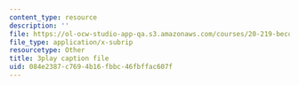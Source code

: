 ```yaml
---
content_type: resource
description: ''
file: https://ol-ocw-studio-app-qa.s3.amazonaws.com/courses/20-219-becoming-the-next-bill-nye-writing-and-hosting-the-educational-show-january-iap-2015/084e2387c7694b16fbbc46fbffac607f_rcRAb0-vc60.srt
file_type: application/x-subrip
resourcetype: Other
title: 3play caption file
uid: 084e2387-c769-4b16-fbbc-46fbffac607f
---
```

